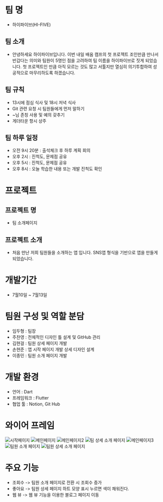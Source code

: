 # 팀 명
- 하이파이브(HI-FIVE)

## 팀 소개
- 안녕하세요 하이파이브입니다. 이번 내일 배움 캠프의 첫 프로젝트 조인만큼 만나서 반갑다는 의미와 팀원이 5명인 점을 고려하여 팀 이름을 하이파이브로 짓게 되었습니다. 첫 프로젝트인 만큼 아직 모르는 것도 많고 서툴지만 열심히 의기투합하여 성공적으로 마무리하도록 하겠습니다.

## 팀 규칙
- 13시에 점심 식사 및 18시 저녁 식사
- Git 관련 요청 시 팀원들에게 먼저 말하기
- ~님 존칭 사용 및 예의 갖추기
- 게더타운 항시 상주



## 팀 하루 일정
- 오전 9시 20분 : 출석체크 후 하루 계획 회의
- 오후 2시 : 진척도, 문제점 공유
- 오후 5시 : 진척도, 문제점 공유
- 오후 8시 : 오늘 학습한 내용 또는 개발 진척도 확인

# 프로젝트

## 프로젝트 명
- 팀 소개페이지

## 프로젝트 소개
- 처음 만난 저희 팀원들을 소개하는 앱 입니다. SNS앱 형식을 기반으로 앱을 만들게 되었습니다.

# 개발기간

- 7월10일 ~ 7월13일

# 팀원 구성 및 역할 분담
- 임두형 : 팀장
- 주찬영 : 전체적인 디자인 틀 설계 및 GitHub 관리
- 김현걸 : 팀원 상세 페이지 개발
- 손현준 : 앱 시작 페이지 개발 상세 디자인 설계
- 이종민 : 팀원 소개 페이지 개발
# 개발 환경
- 언어 : Dart
- 프레임워크 : Flutter
- 협업 툴 : Notion, Git Hub

# 와이어 프레임
![시작페이지](https://github.com/werds7890/git-test/assets/81506621/a5e2c789-5640-4ef4-b538-07217239b9b7)
![메인페이지](https://github.com/werds7890/git-test/assets/81506621/b3157fc8-1570-4420-83f3-b112654193b2)
![메인페이지2](https://github.com/werds7890/git-test/assets/81506621/bd62a308-647e-42ad-9909-b37ac70e5d21)
![팀 상세 소개 페이지](https://github.com/werds7890/git-test/assets/81506621/a8269501-811e-486f-aed0-7e6d4c946989)
![메인페이지3](https://github.com/werds7890/git-test/assets/81506621/d64895e3-a2d9-4209-853a-301079111078)
![팀원 소개 페이지](https://github.com/werds7890/git-test/assets/81506621/4daee846-26b1-4de5-9e18-4db1ce3eb487)
![팀원 상세 소개 페이지](https://github.com/werds7890/git-test/assets/81506621/4bcef80a-2d4a-43c8-b48a-e63ac9206a94)

# 주요 기능
- 조회수 -> 팀원 소개 페이지로 전환 시 조회수 증가
- 좋아요 -> 팀원 상세 페이지 하트 모양 표시 누르면 색이 채워진다.
- 웹 뷰  -> 웹 뷰 기능을 이용한 블로그 페이지 이동
